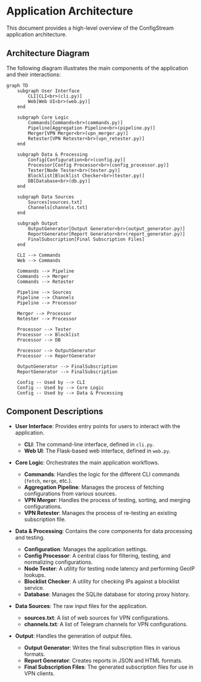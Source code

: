 # Application Architecture

This document provides a high-level overview of the ConfigStream application architecture.

## Architecture Diagram

The following diagram illustrates the main components of the application and their interactions:

```mermaid
graph TD
    subgraph User Interface
        CLI[CLI<br>(cli.py)]
        Web[Web UI<br>(web.py)]
    end

    subgraph Core Logic
        Commands[Commands<br>(commands.py)]
        Pipeline[Aggregation Pipeline<br>(pipeline.py)]
        Merger[VPN Merger<br>(vpn_merger.py)]
        Retester[VPN Retester<br>(vpn_retester.py)]
    end

    subgraph Data & Processing
        Config[Configuration<br>(config.py)]
        Processor[Config Processor<br>(config_processor.py)]
        Tester[Node Tester<br>(tester.py)]
        Blocklist[Blocklist Checker<br>(tester.py)]
        DB[Database<br>(db.py)]
    end

    subgraph Data Sources
        Sources[sources.txt]
        Channels[channels.txt]
    end

    subgraph Output
        OutputGenerator[Output Generator<br>(output_generator.py)]
        ReportGenerator[Report Generator<br>(report_generator.py)]
        FinalSubscription[Final Subscription Files]
    end

    CLI --> Commands
    Web --> Commands

    Commands --> Pipeline
    Commands --> Merger
    Commands --> Retester

    Pipeline --> Sources
    Pipeline --> Channels
    Pipeline --> Processor

    Merger --> Processor
    Retester --> Processor

    Processor --> Tester
    Processor --> Blocklist
    Processor --> DB

    Processor --> OutputGenerator
    Processor --> ReportGenerator

    OutputGenerator --> FinalSubscription
    ReportGenerator --> FinalSubscription

    Config -- Used by --> CLI
    Config -- Used by --> Core Logic
    Config -- Used by --> Data & Processing
```

## Component Descriptions

- **User Interface**: Provides entry points for users to interact with the application.
  - **CLI**: The command-line interface, defined in `cli.py`.
  - **Web UI**: The Flask-based web interface, defined in `web.py`.

- **Core Logic**: Orchestrates the main application workflows.
  - **Commands**: Handles the logic for the different CLI commands (`fetch`, `merge`, etc.).
  - **Aggregation Pipeline**: Manages the process of fetching configurations from various sources.
  - **VPN Merger**: Handles the process of testing, sorting, and merging configurations.
  - **VPN Retester**: Manages the process of re-testing an existing subscription file.

- **Data & Processing**: Contains the core components for data processing and testing.
  - **Configuration**: Manages the application settings.
  - **Config Processor**: A central class for filtering, testing, and normalizing configurations.
  - **Node Tester**: A utility for testing node latency and performing GeoIP lookups.
  - **Blocklist Checker**: A utility for checking IPs against a blocklist service.
  - **Database**: Manages the SQLite database for storing proxy history.

- **Data Sources**: The raw input files for the application.
  - **sources.txt**: A list of web sources for VPN configurations.
  - **channels.txt**: A list of Telegram channels for VPN configurations.

- **Output**: Handles the generation of output files.
  - **Output Generator**: Writes the final subscription files in various formats.
  - **Report Generator**: Creates reports in JSON and HTML formats.
  - **Final Subscription Files**: The generated subscription files for use in VPN clients.